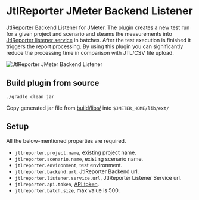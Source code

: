 # JtlReporter JMeter Backend Listener
[JtlReporter](https://jtlreporter.site) Backend Listener for JMeter.
The plugin creates a new test run for a given project and scenario and steams the measurements
into [JtlReporter listener service](https://github.com/ludeknovy/jtl-reporter-listener-service) in batches.
After the test execution is finished it triggers the report processing. By using this plugin you can significantly
reduce the processing time in comparison with JTL/CSV file upload.

![JtlReporter JMeter Backend Listener](./assets/listener_screenshot.png)

## Build plugin from source
```./gradle clean jar```

Copy generated jar file from [build/libs/](build/libs) into `$JMETER_HOME/lib/ext/`


## Setup
All the below-mentioned properties are required.
* `jtlreporter.project.name`, existing project name.
* `jtlreporter.scenario.name`, existing scenario name.
* `jtlreporter.environment`, test environment.
* `jtlreporter.backend.url`, JtlReporter Backend url.
* `jtlreporter.listener.service.url`, JtlReporter Listener Service url.
* `jtlreporter.api.token`, [API token](https://jtlreporter.site/docs/guides/administration/api-token).
* `jtlreporter.batch.size`, max value is 500.
